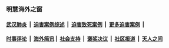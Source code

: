
### 明慧海外之窗

####  [武汉肺炎](indexes/365.md?t=03041700) &nbsp;|&nbsp;  [迫害案例综述](indexes/328.md?t=03041700) &nbsp;|&nbsp; [迫害致死案例](indexes/277.md?t=03041700)  &nbsp;|&nbsp; [更多迫害案例](indexes/81.md?t=03041700)  &nbsp;|&nbsp; 
####  [时事评论](indexes/19.md?t=03041700) &nbsp;|&nbsp; [海外简讯](indexes/245.md?t=03041700)&nbsp;|&nbsp;  [社会支持](indexes/140.md?t=03041700) &nbsp;|&nbsp; [褒奖决议](indexes/282.md?t=03041700) &nbsp;|&nbsp; [社区报道](indexes/91.md?t=03041700)  &nbsp;|&nbsp; [天人之间](indexes/78.md?t=03041700) 

